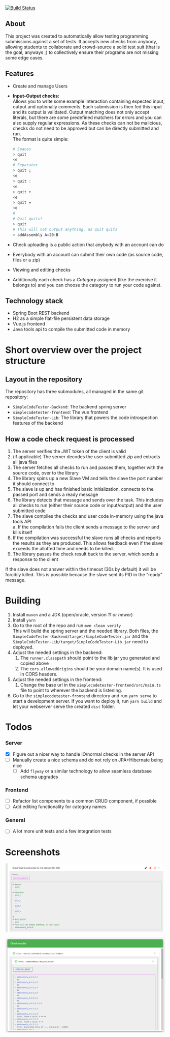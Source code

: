 [![Build Status](https://ci.ialistannen.de/buildStatus/icon?job=SimpleCodeTester)](https://ci.ialistannen.de/job/SimpleCodeTester/)

## About

This project was created to automatically allow testing programming submissions against a set of tests.
It accepts new checks from anybody, allowing students to collaborate and crowd-source a solid test suit (that is the goal, anyways ;) to collectively ensure their programs are not missing some edge cases.

## Features

* Create and manage Users

* **Input-Output checks:**  
  Allows you to write some example interaction containing expected input, output and optionally comments.
  Each submission is then fed this input and its output is validated.
  Output matching does not only accept literals, but there are some predefined matchers for errors and you can also supply regular expressions.
  As these checks can not be malicious, checks do not need to be approved but can be directly submitted and run.  
  The format is quite simple:
  ```bash
  # Spaces
  > quit 
  <e
  # Separator
  > quit ;
  <e
  > quit :
  <e
  > quit +
  <e
  > quit =
  <e
  #
  # Quit quits!
  > quit
  # This will not output anything, as quit quits
  > addAssembly A=20:B
  ```

* Check uploading is a public action that anybody with an account can do

* Everybody with an account can submit their own code (as source code, files or a zip)

* Viewing and editing checks

* Additionally each check has a *Category* assigned (like the exercise it belongs to) and you can choose the category to run your code against.

## Technology stack

* Spring Boot REST backend
* H2 as a simple flat-file persistent data storage
* Vue.js frontend
* Java tools api to compile the submitted code in memory

# Short overview over the project structure

## Layout in the repository
The repository has three submodules, all managed in the same git repository:

* `SimpleCodeTester-Backend`: The backend spring server
* `simplecodetester-frontend`: The vue frontend
* `SimpleCodeTester-Lib`: The library that powers the code introspection features of the backend

## How a code check request is processed

1. The server verifies the JWT token of the client is valid
2. (if applicable) The server decodes the user submitted zip and extracts all java files
3. The server fetches all checks to run and passes them, together with the source code, over to the library
4. The library spins up a new Slave VM and tells the slave the port number it should connect to
5. The slave is up and has finished basic initialization, connects to the passed port and sends a ready message
6. The library detects that message and sends over the task. This includes all checks to run (either their source code or input/output) and the user submitted code
7. The slave compiles the checks and user code in-memory using the java tools API  
    a. If the compilation fails the client sends a message to the server and kills itself
8. If the compilation was successful the slave runs all checks and reports the results as they are produced. This allows feedback even if the slave exceeds the allotted time and needs to be killed.
9. The library passes the check result back to the server, which sends a response to the client

If the slave does not answer within the timeout (30s by default) it will be forcibly killed. This is possible because the slave sent its PID in the "ready" message.

# Building
1. Install `maven` and a JDK (open/oracle, version *11 or newer*)
2. Install `yarn`
3. Go to the root of the repo and run `mvn clean verify`  
  This will build the spring server and the needed library. Both files, the
  `SimpleCodeTester-Backend/target/SimpleCodeTester.jar` and the 
  `SimpleCodeTester-Lib/target/SimpleCodeTester-Lib.jar` need to deployed.
4. Adjust the needed settings in the backend:
    1. The `runner.classpath` should point to the lib jar you generated and copied above
    2. The `cors.allowedOrigins` should be your domain name(s). It is used in CORS headers.
5. Adjust the needed settings in the frontend:
    1. Change the base url in the `simplecodetester-frontend/src/main.ts` file to point to wherever the backend is listening.
6. Go to the `simplecodetester-frontend` directory and run `yarn serve` to start a development server.
  If you want to deploy it, run `yarn build` and let your webserver serve the created `dist` folder.
# Todos
### Server
* [x] Figure out a nicer way to handle IO/normal checks in the server API
* [ ] Manually create a nice schema and do not rely on JPA+Hibernate being nice
  * [ ] Add `flyway` or a similar technology to allow seamless database schema upgrades
### Frontend
* [ ] Refactor list components to a common CRUD component, if possible
* [ ] Add editing functionality for category names

### General
* [ ] A lot more unit tests and a few integration tests

# Screenshots
![Submit code](media/All_Checks_Single.png)

![Check Result](media/Check_Result_Single.png)
